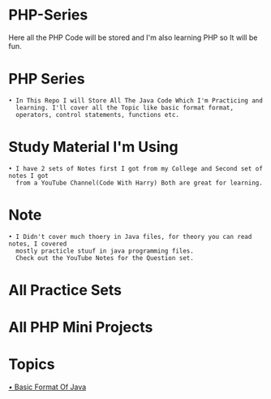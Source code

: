 # PHP-Series
Here all the PHP Code will be stored and I'm also learning PHP so It will be fun.



# PHP Series
    • In This Repo I will Store All The Java Code Which I'm Practicing and
      learning. I'll cover all the Topic like basic format format,
      operators, control statements, functions etc.

# Study Material I'm Using
    • I have 2 sets of Notes first I got from my College and Second set of notes I got
      from a YouTube Channel(Code With Harry) Both are great for learning.
    


# Note
    • I Didn't cover much thoery in Java files, for theory you can read notes, I covered 
      mostly practicle stuuf in java programming files.
      Check out the YouTube Notes for the Question set.

# All Practice Sets



# All PHP Mini Projects




# Topics

[• Basic Format Of Java](https://github.com/Raunaksplanet/Java-Series/blob/main/August/Main.java)


